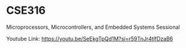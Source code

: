 # CSE316
Microprocessors, Microcontrollers, and Embedded Systems Sessional
>
Youtube Link: https://youtu.be/SeEkgTpQd1M?si=r59TnJr4tlfDzaB6
